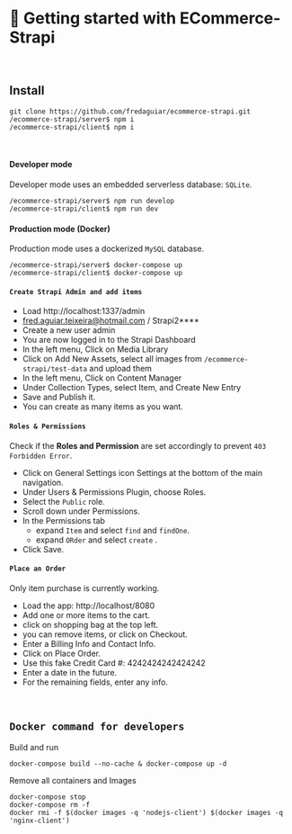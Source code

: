 # 🚀 Getting started with ECommerce-Strapi

<br/>

## Install

```
git clone https://github.com/fredaguiar/ecommerce-strapi.git
/ecommerce-strapi/server$ npm i
/ecommerce-strapi/client$ npm i
```

<br/>

#### Developer mode

Developer mode uses an embedded serverless database: `SQLite`.

```
/ecommerce-strapi/server$ npm run develop
/ecommerce-strapi/client$ npm run dev
```

#### Production mode (Docker)

Production mode uses a dockerized `MySQL` database.

```
/ecommerce-strapi/server$ docker-compose up
/ecommerce-strapi/client$ docker-compose up
```

#### `Create Strapi Admin and add items`

- Load http://localhost:1337/admin
- fred.aguiar.teixeira@hotmail.com / Strapi2\*\*\*\*
- Create a new user admin
- You are now logged in to the Strapi Dashboard
- In the left menu, Click on Media Library
- Click on Add New Assets, select all images from `/ecommerce-strapi/test-data` and upload them
- In the left menu, Click on Content Manager
- Under Collection Types, select Item, and Create New Entry
- Save and Publish it.
- You can create as many items as you want.

#### `Roles & Permissions`

Check if the **Roles and Permission** are set accordingly to prevent `403 Forbidden Error`.

- Click on General Settings icon Settings at the bottom of the main navigation.
- Under Users & Permissions Plugin, choose Roles.
- Select the `Public` role.
- Scroll down under Permissions.
- In the Permissions tab
  - expand `Item` and select `find` and `findOne`.
  - expand `ORder` and select `create` .
- Click Save.

#### `Place an Order`

Only item purchase is currently working.

- Load the app: http://localhost/8080
- Add one or more items to the cart.
- click on shopping bag at the top left.
- you can remove items, or click on Checkout.
- Enter a Billing Info and Contact Info.
- Click on Place Order.
- Use this fake Credit Card #: 4242424242424242
- Enter a date in the future.
- For the remaining fields, enter any info.

<br/>

## `Docker command for developers`

Build and run

```
docker-compose build --no-cache & docker-compose up -d
```

Remove all containers and Images

```
docker-compose stop
docker-compose rm -f
docker rmi -f $(docker images -q 'nodejs-client') $(docker images -q 'nginx-client')
```
